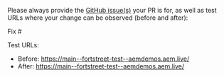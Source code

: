 Please always provide the [GitHub issue(s)](../issues) your PR is for, as well as test URLs where your change can be observed (before and after):

Fix #<gh-issue-id>

Test URLs:
- Before: https://main--fortstreet-test--aemdemos.aem.live/
- After: https://main--fortstreet-test--aemdemos.aem.live/

